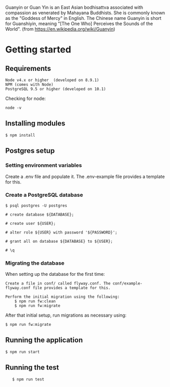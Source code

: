 Guanyin or Guan Yin is an East Asian bodhisattva associated with compassion as venerated by Mahayana Buddhists. She is commonly known as the "Goddess of Mercy" in English. The Chinese name Guanyin is short for Guanshiyin, meaning "[The 
One Who] Perceives the Sounds of the World". (from https://en.wikipedia.org/wiki/Guanyin)

# Getting started

## Requirements

    Node v4.x or higher  (developed on 8.9.1)
    NPM (comes with Node)
    PostgreSQL 9.5 or higher (developed on 10.1)

Checking for node:

    node -v


## Installing modules

    $ npm install

## Postgres setup

### Setting environment variables

Create a .env file and populate it. The .env-example file provides a template for this.

### Create a PostgreSQL database

    $ psql postgres -U postgres

    # create database ${DATABASE};

    # create user ${USER};

    # alter role ${USER} with password '${PASSWORD}';

    # grant all on database ${DATABASE} to ${USER};

    # \q


### Migrating the database

When setting up the database for the first time:

    Create a file in conf/ called flyway.conf. The conf/example-flyway.conf file provides a template for this.
    
    Perform the initial migration using the following:
        $ npm run fw:clean
        $ npm run fw:migrate
        
After that initial setup, run migrations as necessary using:

	$ npm run fw:migrate

## Running the application

	$ npm run start

## Running the test

       $ npm run test

